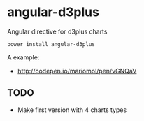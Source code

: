 # angular-d3plus

Angular directive for d3plus charts

`bower install angular-d3plus`

A example:

* http://codepen.io/mariomol/pen/vGNQaV

## TODO

* Make first version with 4 charts types

